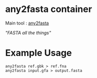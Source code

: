 # any2fasta container

Main tool : [any2fasta](https://github.com/tseemann/any2fasta)

_"FASTA all the things"_

# Example Usage

```
any2fasta ref.gbk > ref.fna
any2fasta input.gfa > output.fasta
```
